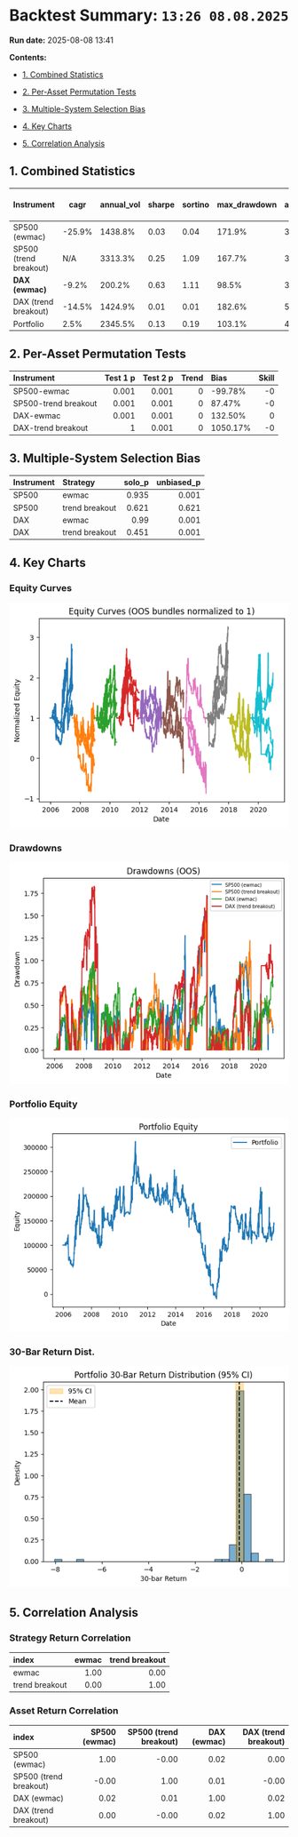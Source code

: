 # Backtest Summary: `13:26 08.08.2025`

**Run date:** 2025-08-08 13:41



**Contents:**

- [1. Combined Statistics](#1-combined-statistics)

- [2. Per-Asset Permutation Tests](#2-per-asset-permutation-tests)

- [3. Multiple-System Selection Bias](#3-multiple-system-selection-bias)

- [4. Key Charts](#4-key-charts)

- [5. Correlation Analysis](#5-correlation-analysis)



## 1. Combined Statistics

| Instrument | cagr | annual_vol | sharpe | sortino | max_drawdown | avg_drawdown | avg_dd_duration | profit_factor | expectancy | win_rate | std_daily | 5th pctile | 95th pctile | avg_win | avg_loss | max_loss_pct | Cost %/Trade | Sharpe (no cost) |
| --- | --- | --- | --- | --- | --- | --- | --- | --- | --- | --- | --- | --- | --- | --- | --- | --- | --- | --- |
| SP500 (ewmac) | -25.9% | 1438.8% | 0.03 | 0.04 | 171.9% | 37.0% | 32.59405940594059 | 1.07 | 199.42 | 26.8% | 0.91 | -13.7% | 12.3% | 9.9% | -10.0% | -1712.5% | 0.2% | 0.00 |
| SP500 (trend breakout) | N/A | 3313.3% | 0.25 | 1.09 | 167.7% | 38.3% | 21.32824427480916 | 1.36 | 1482.61 | 35.5% | 2.09 | -12.5% | 11.9% | 15.6% | -8.7% | -1399.2% | 0.2% | -0.25 |
| **DAX (ewmac)** | -9.2% | 200.2% | 0.63 | 1.11 | 98.5% | 36.2% | 28.652173913043477 | 1.08 | 186.61 | 23.9% | 0.13 | -9.8% | 10.2% | 6.0% | -4.8% | -78.0% | 0.1% | 0.60 |
| DAX (trend breakout) | -14.5% | 1424.9% | 0.01 | 0.01 | 182.6% | 51.6% | 26.74774774774775 | 0.87 | -499.99 | 30.0% | 0.90 | -15.2% | 14.9% | 15.1% | -15.2% | -2441.2% | 0.1% | -0.29 |
| Portfolio | 2.5% | 2345.5% | 0.13 | 0.19 | 103.1% | 43.6% | 96.5897435897436 | 1.01 | 13.47 | 53.0% | 1.48 | N/A | N/A | N/A | N/A | N/A | N/A | N/A |



## 2. Per-Asset Permutation Tests

| Instrument           |   Test 1 p |   Test 2 p |   Trend | Bias     |   Skill |
|:---------------------|-----------:|-----------:|--------:|:---------|--------:|
| SP500-ewmac          |      0.001 |      0.001 |       0 | -99.78%  |      -0 |
| SP500-trend breakout |      0.001 |      0.001 |       0 | 87.47%   |      -0 |
| DAX-ewmac            |      0.001 |      0.001 |       0 | 132.50%  |       0 |
| DAX-trend breakout   |      1     |      0.001 |       0 | 1050.17% |      -0 |



## 3. Multiple-System Selection Bias

| Instrument   | Strategy       |   solo_p |   unbiased_p |
|:-------------|:---------------|---------:|-------------:|
| SP500        | ewmac          |    0.935 |        0.001 |
| SP500        | trend breakout |    0.621 |        0.621 |
| DAX          | ewmac          |    0.99  |        0.001 |
| DAX          | trend breakout |    0.451 |        0.001 |



## 4. Key Charts

### Equity Curves

![Equity Curves](equity_all_bundles.png)



### Drawdowns

![Drawdowns](drawdown_all_bundles.png)



### Portfolio Equity

![Portfolio Equity](portfolio/portfolio_equity.png)



### 30-Bar Return Dist.

![30-Bar Return Dist.](portfolio_30bar_return_distribution.png)



## 5. Correlation Analysis

### Strategy Return Correlation

| index          |   ewmac |   trend breakout |
|:---------------|--------:|-----------------:|
| ewmac          |    1.00 |             0.00 |
| trend breakout |    0.00 |             1.00 |



### Asset Return Correlation

| index                  |   SP500 (ewmac) |   SP500 (trend breakout) |   DAX (ewmac) |   DAX (trend breakout) |
|:-----------------------|----------------:|-------------------------:|--------------:|-----------------------:|
| SP500 (ewmac)          |            1.00 |                    -0.00 |          0.02 |                   0.00 |
| SP500 (trend breakout) |           -0.00 |                     1.00 |          0.01 |                  -0.00 |
| DAX (ewmac)            |            0.02 |                     0.01 |          1.00 |                   0.02 |
| DAX (trend breakout)   |            0.00 |                    -0.00 |          0.02 |                   1.00 |

